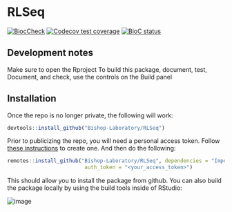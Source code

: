 # RLSeq

<!-- badges: start -->
[![BiocCheck](https://github.com/Bishop-Laboratory/RLSeq/workflows/BiocCheck/badge.svg)](https://github.com/Bishop-Laboratory/RLSeq/actions)
[![Codecov test coverage](https://codecov.io/gh/Bishop-Laboratory/RLSeq/branch/main/graph/badge.svg)](https://codecov.io/gh/Bishop-Laboratory/RLSeq?branch=main)
[![BioC status](http://www.bioconductor.org/shields/build/release/bioc/RLSeq.svg)](https://bioconductor.org/checkResults/release/bioc-LATEST/RLSeq)
<!-- badges: end -->

## Development notes
Make sure to open the Rproject 
To build this package, document, test, Document, and check, use the controls on the Build panel


## Installation

Once the repo is no longer private, the following will work:

```R
devtools::install_github("Bishop-Laboratory/RLSeq")
```

Prior to publicizing the repo, you will need a personal access token. Follow [these instructions](https://docs.github.com/en/github/authenticating-to-github/keeping-your-account-and-data-secure/creating-a-personal-access-token) to create one. And then do the following:

```R
remotes::install_github("Bishop-Laboratory/RLSeq", dependencies = "Imports", force = TRUE,
                         auth_token = "<your_access_token>")
```

This should allow you to install the package from github. You can also build the package locally by using the build tools inside of RStudio:

![image](https://user-images.githubusercontent.com/44813811/124140672-4b443e80-da4e-11eb-9be8-b68bf512a4a9.png)


